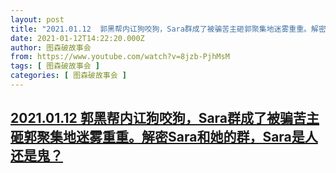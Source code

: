 ```yaml
---
layout: post
title: "2021.01.12  郭黑帮内讧狗咬狗，Sara群成了被骗苦主砸郭聚集地迷雾重重。解密Sara和她的群，Sara是人还是鬼？"
date: 2021-01-12T14:22:20.000Z
author: 图森破故事会
from: https://www.youtube.com/watch?v=8jzb-PjhMsM
tags: [ 图森破故事会 ]
categories: [ 图森破故事会 ]
---
```

<!--1610461340000-->
[2021.01.12  郭黑帮内讧狗咬狗，Sara群成了被骗苦主砸郭聚集地迷雾重重。解密Sara和她的群，Sara是人还是鬼？](https://www.youtube.com/watch?v=8jzb-PjhMsM)
------

<div>

</div>
